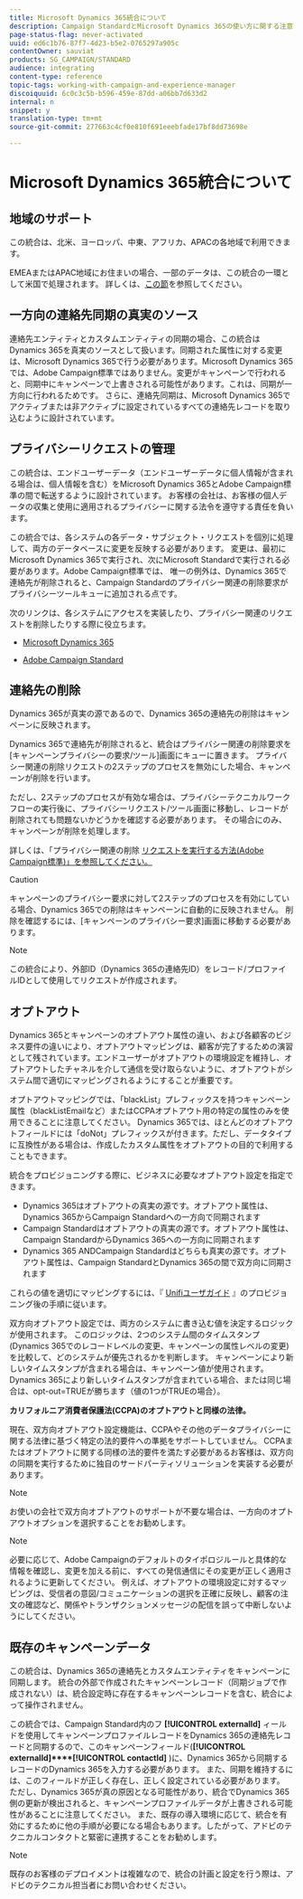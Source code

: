 ```yaml
---
title: Microsoft Dynamics 365統合について
description: Campaign StandardとMicrosoft Dynamics 365の使い方に関する注意事項と推奨事項を説明します。
page-status-flag: never-activated
uuid: ed6c1b76-87f7-4d23-b5e2-0765297a905c
contentOwner: sauviat
products: SG_CAMPAIGN/STANDARD
audience: integrating
content-type: reference
topic-tags: working-with-campaign-and-experience-manager
discoiquuid: 6c0c3c5b-b596-459e-87dd-a06bb7d633d2
internal: n
snippet: y
translation-type: tm+mt
source-git-commit: 277663c4cf0e810f691eeebfade17bf8dd73698e

---
```



# Microsoft Dynamics 365統合について

## 地域のサポート

この統合は、北米、ヨーロッパ、中東、アフリカ、APACの各地域で利用できます。

EMEAまたはAPAC地域にお住まいの場合、一部のデータは、この統合の一環として米国で処理されます。 詳しくは、[この節](../../reporting/using/about-dynamic-reports.md#dynamic-reporting-usage-agreement)を参照してください。

## 一方向の連絡先同期の真実のソース

連絡先エンティティとカスタムエンティティの同期の場合、この統合はDynamics 365を真実のソースとして扱います。同期された属性に対する変更は、Microsoft Dynamics 365で行う必要があります。Microsoft Dynamics 365では、Adobe Campaign標準ではありません。変更がキャンペーンで行われると、同期中にキャンペーンで上書きされる可能性があります。これは、同期が一方向に行われるためです。  さらに、連絡先同期は、Microsoft Dynamics 365でアクティブまたは非アクティブに設定されているすべての連絡先レコードを取り込むように設計されています。

## プライバシーリクエストの管理

この統合は、エンドユーザーデータ（エンドユーザーデータに個人情報が含まれる場合は、個人情報を含む）をMicrosoft Dynamics 365とAdobe Campaign標準の間で転送するように設計されています。  お客様の会社は、お客様の個人データの収集と使用に適用されるプライバシーに関する法令を遵守する責任を負います。

この統合では、各システムの各データ・サブジェクト・リクエストを個別に処理して、両方のデータベースに変更を反映する必要があります。 変更は、最初にMicrosoft Dynamics 365で実行され、次にMicrosoft Standardで実行される必要があります。Adobe Campaign標準では、 唯一の例外は、Dynamics 365で連絡先が削除されると、Campaign Standardのプライバシー関連の削除要求がプライバシーツールキューに追加される点です。

次のリンクは、各システムにアクセスを実装したり、プライバシー関連のリクエストを削除したりする際に役立ちます。

* [Microsoft Dynamics 365](https://docs.microsoft.com/en-us/microsoft-365/compliance/gdpr-dsr-dynamics365?toc=/microsoft-365/enterprise/toc.json)

* [Adobe Campaign Standard](https://www.adobe.io/apis/experiencecloud/gdpr/docs.html)

## 連絡先の削除

Dynamics 365が真実の源であるので、Dynamics 365の連絡先の削除はキャンペーンに反映されます。

Dynamics 365で連絡先が削除されると、統合はプライバシー関連の削除要求を[キャンペーンプライバシーの要求/ツール]画面にキューに置きます。  プライバシー関連の削除リクエストの2ステップのプロセスを無効にした場合、キャンペーンが削除を行います。

ただし、2ステップのプロセスが有効な場合は、プライバシーテクニカルワークフローの実行後に、プライバシーリクエスト/ツール画面に移動し、レコードが削除されても問題ないかどうかを確認する必要があります。  その場合にのみ、キャンペーンが削除を処理します。

詳しくは、「プライバシー関連の削除 [リクエストを実行する方法(Adobe Campaign標準)」を参照してください。](https://docs.adobe.com/content/help/en/campaign-learn/campaign-standard-tutorials/privacy/execute-privacy-requests.html)

>[!CAUTION]
>
>キャンペーンのプライバシー要求に対して2ステップのプロセスを有効にしている場合、Dynamics 365での削除はキャンペーンに自動的に反映されません。  削除を確認するには、[キャンペーンのプライバシー要求]画面に移動する必要があります。

>[!NOTE]
>
>この統合により、外部ID（Dynamics 365の連絡先ID）をレコード/プロファイルIDとして使用してリクエストが作成されます。

## オプトアウト

Dynamics 365とキャンペーンのオプトアウト属性の違い、および各顧客のビジネス要件の違いにより、オプトアウトマッピングは、顧客が完了するための演習として残されています。エンドユーザーがオプトアウトの環境設定を維持し、オプトアウトしたチャネルを介して通信を受け取らないように、オプトアウトがシステム間で適切にマッピングされるようにすることが重要です。

オプトアウトマッピングでは、「blackList」プレフィックスを持つキャンペーン属性（blackListEmailなど）またはCCPAオプトアウト用の特定の属性のみを使用できることに注意してください。  Dynamics 365では、ほとんどのオプトアウトフィールドには「doNot」プレフィックスが付きます。ただし、データタイプに互換性がある場合は、作成したカスタム属性をオプトアウトの目的で利用することもできます。

統合をプロビジョニングする際に、ビジネスに必要なオプトアウト設定を指定できます。

* Dynamics 365はオプトアウトの真実の源です。オプトアウト属性は、Dynamics 365からCampaign Standardへの一方向で同期されます
* Campaign Standardはオプトアウトの真実の源です。オプトアウト属性は、Campaign StandardからDynamics 365への一方向に同期されます
* Dynamics 365 ANDCampaign Standardはどちらも真実の源です。オプトアウト属性は、Campaign StandardとDynamics 365の間で双方向に同期されます

これらの値を適切にマッピングするには、『 [Unifiユーザガイド](https://drive.google.com/drive/folders/16seHF45e6bFxHX15zWLqFLEXymCuA_wn) 』のプロビジョニング後の手順に従います。

双方向オプトアウト設定では、両方のシステムに書き込む値を決定するロジックが使用されます。  このロジックは、2つのシステム間のタイムスタンプ(Dynamics 365でのレコードレベルの変更、キャンペーンの属性レベルの変更)を比較して、どのシステムが優先されるかを判断します。  キャンペーンにより新しいタイムスタンプが含まれる場合は、キャンペーン値が使用されます。  Dynamics 365により新しいタイムスタンプが含まれている場合、または同じ場合は、opt-out=TRUEが勝ちます（値の1つがTRUEの場合）。

**カリフォルニア消費者保護法(CCPA)のオプトアウトと同様の法律。**

現在、双方向オプトアウト設定機能は、CCPAやその他のデータプライバシーに関する法律に基づく特定の法的要件への準拠をサポートしていません。 CCPAまたはオプトアウトに関する同様の法的要件を満たす必要があるお客様は、双方向の同期を実行するために独自のサードパーティソリューションを実装する必要があります。

>[!NOTE]
>
>お使いの会社で双方向オプトアウトのサポートが不要な場合は、一方向のオプトアウトオプションを選択することをお勧めします。

>[!NOTE]
>
>必要に応じて、Adobe Campaignのデフォルトのタイポロジルールと具体的な情報を確認し、変更を加える前に、すべての発信通信にその変更が正しく適用されるように更新してください。 例えば、オプトアウトの環境設定に対するマッピングは、受信者の意図/コミュニケーションの選択を正確に反映し、顧客の注文の確認など、関係やトランザクションメッセージの配信を誤って中断しないようにしてください。

## 既存のキャンペーンデータ

この統合は、Dynamics 365の連絡先とカスタムエンティティをキャンペーンに同期します。 統合の外部で作成されたキャンペーンレコード（同期ジョブで作成されない）は、統合設定時に存在するキャンペーンレコードを含む、統合によって操作されません。

この統合では、Campaign Standard内のフ **[!UICONTROL externalId]** ィールドを使用してキャンペーンプロファイルレコードをDynamics 365の連絡先レコードと同期するので、このキャンペーンフィールド(**[!UICONTROL externalId]****[!UICONTROL contactId]** )に、Dynamics 365から同期するレコードのDynamics 365を入力する必要があります。  また、同期を維持するには、このフィールドが正しく存在し、正しく設定されている必要があります。  ただし、Dynamics 365が真の原因となる可能性があり、統合でDynamics 365側の更新が検出されると、キャンペーンプロファイルデータが上書きされる可能性があることに注意してください。  また、既存の導入環境に応じて、統合を有効にするために他の手順が必要になる場合もあります。したがって、アドビのテクニカルコンタクトと緊密に連携することをお勧めします。

>[!NOTE]
>
>既存のお客様のデプロイメントは複雑なので、統合の計画と設定を行う際は、アドビのテクニカル担当者にお問い合わせください。
